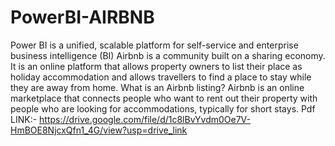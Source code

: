 # PowerBI-AIRBNB
Power BI is a unified, scalable platform for self-service and enterprise business intelligence (BI)
Airbnb is a community built on a sharing economy. It is an online platform that allows property owners to list their place as holiday accommodation and allows travellers to find a place to stay while they are away from home.
What is an Airbnb listing?
Airbnb is an online marketplace that connects people who want to rent out their property with people who are looking for accommodations, typically for short stays.
Pdf LINK:- https://drive.google.com/file/d/1c8lBvYvdm0Oe7V-HmBOE8NjcxQfn1_4G/view?usp=drive_link
